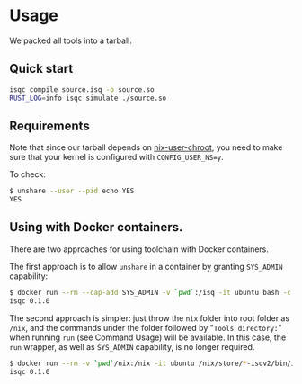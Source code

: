 Usage
=========================

We packed all tools into a tarball.


Quick start
-------------------------

```bash
isqc compile source.isq -o source.so
RUST_LOG=info isqc simulate ./source.so
```

Requirements
-------------------------

Note that since our tarball depends on [nix-user-chroot](https://github.com/nix-community/nix-user-chroot), you need to make sure that your kernel is configured with `CONFIG_USER_NS=y`.

To check: 

```bash
$ unshare --user --pid echo YES
YES
```


Using with Docker containers.
-------------------------

There are two approaches for using toolchain with Docker containers.

The first approach is to allow `unshare` in a container by granting `SYS_ADMIN` capability:

```bash
$ docker run --rm --cap-add SYS_ADMIN -v `pwd`:/isq -it ubuntu bash -c 'cd /isq && ./isqc --version'
isqc 0.1.0
```

The second approach is simpler: just throw the `nix` folder into root folder as `/nix`, and the commands under the folder followed by "`Tools directory:`" when running `run` (see Command Usage) will be available. In this case, the `run` wrapper, as well as `SYS_ADMIN` capability, is no longer required.

```bash
$ docker run --rm -v `pwd`/nix:/nix -it ubuntu /nix/store/*-isqv2/bin/isqc --version
isqc 0.1.0
```


